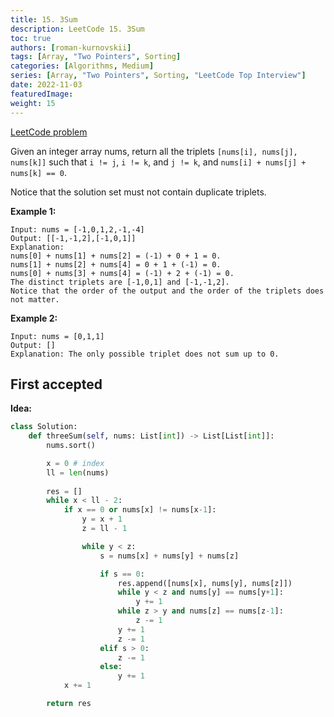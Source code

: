 ```yaml
---
title: 15. 3Sum
description: LeetCode 15. 3Sum
toc: true
authors: [roman-kurnovskii]
tags: [Array, "Two Pointers", Sorting]
categories: [Algorithms, Medium]
series: [Array, "Two Pointers", Sorting, "LeetCode Top Interview"]
date: 2022-11-03
featuredImage:
weight: 15
---
```


[LeetCode problem](https://leetcode.com/problems/3sum/)

Given an integer array nums, return all the triplets `[nums[i], nums[j], nums[k]]` such that `i != j`, `i != k`, and `j != k`, and `nums[i] + nums[j] + nums[k] == 0`.

Notice that the solution set must not contain duplicate triplets.

**Example 1:**

    Input: nums = [-1,0,1,2,-1,-4]
    Output: [[-1,-1,2],[-1,0,1]]
    Explanation: 
    nums[0] + nums[1] + nums[2] = (-1) + 0 + 1 = 0.
    nums[1] + nums[2] + nums[4] = 0 + 1 + (-1) = 0.
    nums[0] + nums[3] + nums[4] = (-1) + 2 + (-1) = 0.
    The distinct triplets are [-1,0,1] and [-1,-1,2].
    Notice that the order of the output and the order of the triplets does not matter.

**Example 2:**

    Input: nums = [0,1,1]
    Output: []
    Explanation: The only possible triplet does not sum up to 0.

## First accepted

**Idea:**

```python
class Solution:
    def threeSum(self, nums: List[int]) -> List[List[int]]:
        nums.sort()

        x = 0 # index
        ll = len(nums)
        
        res = []
        while x < ll - 2:
            if x == 0 or nums[x] != nums[x-1]:
                y = x + 1
                z = ll - 1

                while y < z:
                    s = nums[x] + nums[y] + nums[z]

                    if s == 0:
                        res.append([nums[x], nums[y], nums[z]])
                        while y < z and nums[y] == nums[y+1]:
                            y += 1
                        while z > y and nums[z] == nums[z-1]:
                            z -= 1
                        y += 1
                        z -= 1
                    elif s > 0:
                        z -= 1
                    else:
                        y += 1
            x += 1

        return res
```
